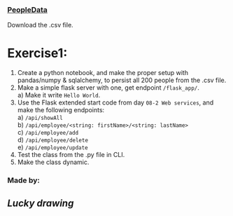 ### [PeopleData](https://github.com/Tunoc/sem4python_notebooks/blob/master/Week8/exercise/People.csv)  
Download the .csv file.  

# Exercise1:  
1)	Create a python notebook, and make the proper setup with pandas/numpy & sqlalchemy, to persist all 200 people from the .csv file.  
2)	Make a simple flask server with one, get endpoint `/flask_app/`.  
    a) Make it write `Hello World`.  
3)	Use the Flask extended start code from day `08-2 Web services`, and make the following endpoints:  
    a) `/api/showAll`  
    b) `/api/employee/<string: firstName>/<string: lastName>`  
    c) `/api/employee/add`  
    d) `/api/employee/delete`  
    e) `/api/employee/update`  
4)	Test the class from the .py file in CLI.  
5)	Make the class dynamic.  

### Made by:  
## *Lucky drawing*  
